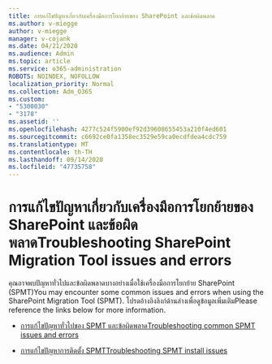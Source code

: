 ```yaml
---
title: การแก้ไขปัญหาเกี่ยวกับเครื่องมือการโยกย้ายของ SharePoint และข้อผิดพลาด
ms.author: v-miegge
author: v-miegge
manager: v-cojank
ms.date: 04/21/2020
ms.audience: Admin
ms.topic: article
ms.service: o365-administration
ROBOTS: NOINDEX, NOFOLLOW
localization_priority: Normal
ms.collection: Adm_O365
ms.custom:
- "5300030"
- "3178"
ms.assetid: ''
ms.openlocfilehash: 4277c524f5900ef92d39608655453a210f4ed601
ms.sourcegitcommit: c6692ce0fa1358ec3529e59ca0ecdfdea4cdc759
ms.translationtype: MT
ms.contentlocale: th-TH
ms.lasthandoff: 09/14/2020
ms.locfileid: "47735758"
---
```

# <a name="troubleshooting-sharepoint-migration-tool-issues-and-errors"></a><span data-ttu-id="d791a-102">การแก้ไขปัญหาเกี่ยวกับเครื่องมือการโยกย้ายของ SharePoint และข้อผิดพลาด</span><span class="sxs-lookup"><span data-stu-id="d791a-102">Troubleshooting SharePoint Migration Tool issues and errors</span></span>

<span data-ttu-id="d791a-103">คุณอาจพบปัญหาทั่วไปและข้อผิดพลาดบางอย่างเมื่อใช้เครื่องมือการโยกย้าย SharePoint (SPMT)</span><span class="sxs-lookup"><span data-stu-id="d791a-103">You may encounter some common issues and errors when using the SharePoint Migration Tool (SPMT).</span></span> <span data-ttu-id="d791a-104">โปรดอ้างอิงลิงก์ด้านล่างเพื่อดูข้อมูลเพิ่มเติม</span><span class="sxs-lookup"><span data-stu-id="d791a-104">Please reference the links below for more information.</span></span>

- [<span data-ttu-id="d791a-105">การแก้ไขปัญหาทั่วไปของ SPMT และข้อผิดพลาด</span><span class="sxs-lookup"><span data-stu-id="d791a-105">Troubleshooting common SPMT issues and errors</span></span>](https://docs.microsoft.com/sharepointmigration/troubleshooting-common-spmt-issues)

- [<span data-ttu-id="d791a-106">การแก้ไขปัญหาการติดตั้ง SPMT</span><span class="sxs-lookup"><span data-stu-id="d791a-106">Troubleshooting SPMT install issues</span></span>](https://docs.microsoft.com/sharepointmigration/spmt-install-issues)
